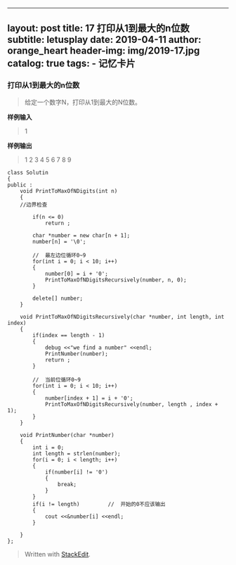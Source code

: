 
---
layout:     post
title:      17 打印从1到最大的n位数
subtitle:   letusplay
date:       2019-04-11
author:     orange_heart
header-img: img/2019-17.jpg
catalog: true
tags:
    - 记忆卡片
---

### 打印从1到最大的n位数

> 给定一个数字N，打印从1到最大的N位数。

**样例输入**

> 1

**样例输出**

> 1 2 3 4 5 6 7 8 9

```objc
class Solutin
{
public :
    void PrintToMaxOfNDigits(int n)
    {  
    //边界检查
    
        if(n <= 0)
            return ;

        char *number = new char[n + 1];
        number[n] = '\0';

        //  最左边位循环0~9
        for(int i = 0; i < 10; i++)
        {
            number[0] = i + '0';
            PrintToMaxOfNDigitsRecursively(number, n, 0);
        }

        delete[] number;
    }

    void PrintToMaxOfNDigitsRecursively(char *number, int length, int index)
    {
        if(index == length - 1)
        {
            debug <<"we find a number" <<endl;
            PrintNumber(number);
            return ;
        }

        //  当前位循环0~9
        for(int i = 0; i < 10; i++)
        {
            number[index + 1] = i + '0';
            PrintToMaxOfNDigitsRecursively(number, length , index + 1);
        }
    }

    void PrintNumber(char *number)
    {
        int i = 0;
        int length = strlen(number);
        for(i = 0; i < length; i++)
        {
            if(number[i] != '0')
            {
                break;
            }
        }
        if(i != length)         //  开始的0不应该输出
        {
            cout <<&number[i] <<endl;
        }

    }
};
```


> Written with [StackEdit](https://stackedit.io/).
<!--stackedit_data:
eyJoaXN0b3J5IjpbMTYxMDY2OTMxMSwtMTI4NzY0NDQ2MSw1MD
g3Nzg4NDYsLTc3ODkzNTQyMywxMTM1MDIxNzU4XX0=
-->